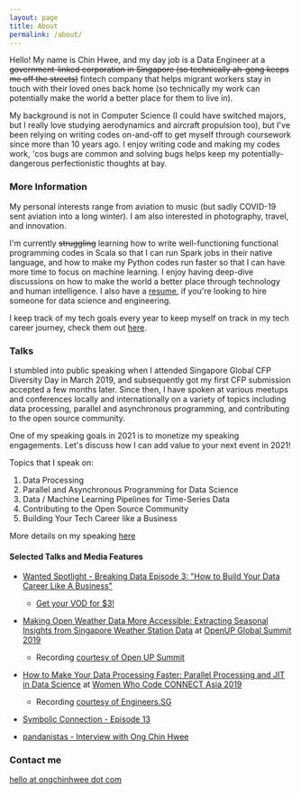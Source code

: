 ```yaml
---
layout: page
title: About
permalink: /about/
---
```


Hello! My name is Chin Hwee, and my day job is a Data Engineer at a <s>government-linked corporation in Singapore (so technically ah-gong keeps me off the streets)</s> fintech company that helps migrant workers stay in touch with their loved ones back home (so technically my work can potentially make the world a better place for them to live in).

My background is not in Computer Science (I could have switched majors, but I really love studying aerodynamics and aircraft propulsion too), but I've been relying on writing codes on-and-off to get myself through coursework since more than 10 years ago. I enjoy writing code and making my codes work, 'cos bugs are common and solving bugs helps keep my potentially-dangerous perfectionistic thoughts at bay.

### More Information

My personal interests range from aviation to music (but sadly COVID-19 sent aviation into a long winter). I am also interested in photography, travel, and innovation.

I'm currently <s>struggling</s> learning how to write well-functioning functional programming codes in Scala so that I can run Spark jobs in their native language, and how to make my Python codes run faster so that I can have more time to focus on machine learning. I enjoy having deep-dive discussions on how to make the world a better place through technology and human intelligence. I also have a [resume](https://hweecat.github.io/resume), if you're looking to hire someone for data science and engineering.

I keep track of my tech goals every year to keep myself on track in my tech career journey, check them out [here](https://hweecat.github.io/goals).

### Talks

I stumbled into public speaking when I attended Singapore Global CFP Diversity Day in March 2019, and subsequently got my first CFP submission accepted a few months later. Since then, I have spoken at various meetups and conferences locally and internationally on a variety of topics including data processing, parallel and asynchronous programming, and contributing to the open source community.

One of my speaking goals in 2021 is to monetize my speaking engagements. Let's discuss how I can add value to your next event in 2021!

Topics that I speak on:

1. Data Processing
2. Parallel and Asynchronous Programming for Data Science
3. Data / Machine Learning Pipelines for Time-Series Data
4. Contributing to the Open Source Community
5. Building Your Tech Career like a Business

More details on my speaking [here](https://hweecat.github.io/talks)

#### Selected Talks and Media Features

* [Wanted Spotlight - Breaking Data Episode 3: "How to Build Your Data Career Like A Business"](https://www.wanted.jobs/events/spotlight_breaking_data_ep3)
    - [Get your VOD for $3!](https://www.wanted.jobs/events/spotlight_breaking_data_ep3)

* [Making Open Weather Data More Accessible: Extracting Seasonal Insights from Singapore Weather Station Data](https://hweecat.github.io/talk_extracting_seasonal_insights_from_sg_weather_station_data/) at [OpenUP Global Summit 2019](https://www.openup.global/)
    - Recording [courtesy of Open UP Summit](https://www.youtube.com/watch?v=x8CtEtn0vsc)

* [How to Make Your Data Processing Faster: Parallel Processing and JIT in Data Science](https://hweecat.github.io/talk_how-to-make-your-data-processing-faster) at [Women Who Code CONNECT Asia 2019](https://asia.womenwhocode.dev/)
    - Recording [courtesy of Engineers.SG](https://youtu.be/RX5rlt3jAt0)

* [Symbolic Connection - Episode 13](https://anchor.fm/symbolic-connection/episodes/013--Ong-Chin-Hwee--Data-Engineer-at-ST-Engineering-Part-1-einp0o/a-a1pvsb)

* [pandanistas - Interview with Ong Chin Hwee](https://www.pandanistas.org/interview-with-ong-chin-hwee.html)

### Contact me

[hello at ongchinhwee dot com](mailto:hello@ongchinhwee.com)
